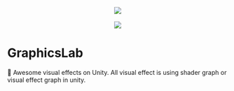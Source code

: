 <p align="center"><img src ="https://img.shields.io/badge/unity-2019.3.0f6-brightgreen?style=flat-square&logo=unity&logoColor=white"/>
<br><br><image src="Docs/Logo/unity%20logo%20animation.gif"</p>

# GraphicsLab
🎨 Awesome visual effects on Unity.
All visual effect is using shader graph or visual effect graph in unity.